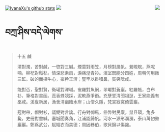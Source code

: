 [![IvanaXu's github stats](https://github-readme-stats.vercel.app/api?username=IvanaXu&show_icons=true&theme=vue-dark)](https://github.com/anuraghazra/github-readme-stats)
<img align="right" src="https://github-readme-stats.vercel.app/api/top-langs/?username=IvanaXu&langs_count=7&theme=graywhite" />
<img src="https://github-readme-stats.vercel.app/api/wakatime?username=IvanaXu&layout=compact&langs_count=6&theme=vue-dark&custom_title=ProgrammingTimes/Since-Jul.29.2021" />
# བཀྲ་ཤིས་བདེ་ལེགས་
> 十五 鹹
> 
> 清對濁，苦對鹹，一啓對三緘。煙蓑對雨笠，月榜對風帆。鶯睍睆，燕呢喃，柳杞對鬆杉。情深悲素扇，淚痛溼青衫。漢室既能分四姓，周朝何用叛三監。破的而探牛心，豪矜王濟；豎竿以掛犢鼻，貧笑阮咸。
> 
> 能對否，聖對賢，衛瓘對渾瑊。雀羅對魚網，翠巘對蒼巖。紅羅帳，白布衫，筆格對書函。蕊香蜂競採，泥軟燕爭銜。兇孽誓清聞祖逖，王家能義有巫咸。溪叟新居，漁舍清幽臨水岸；山僧久隱，梵宮寂寞倚雲巖。
> 
> 冠對帶，帽對衫，議鯁對言讒。行舟對御馬，俗弊對民巖。鼠且碩，兔多毚，史冊對書緘。塞城聞奏角，江浦認歸帆。河水一源形瀰瀰，泰山萬仞勢巖巖。鄭爲武公，賦緇衣而美德；周因巷伯，歌貝錦以傷讒。
>